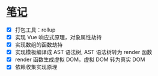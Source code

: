 # [笔记](./笔记.md)

- [x] 打包工具：rollup
- [x] 实现 Vue 响应式原理，对象属性劫持
- [x] 实现数组的函数劫持
- [x] 实现模板编译成 AST 语法树, AST 语法树转为 render 函数
- [x] render 函数生成虚拟 DOM，虚拟 DOM 转为真实 DOM
- [x] 依赖收集实现原理
